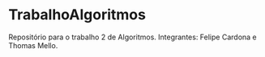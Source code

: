 # TrabalhoAlgoritmos
Repositório para o trabalho 2 de Algoritmos.
 Integrantes: Felipe Cardona e Thomas Mello.
